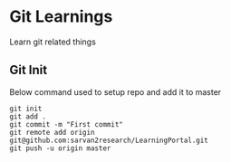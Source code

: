 # Git Learnings
Learn git related things
## Git Init
Below command used to setup repo and add it to master
```
git init
git add .
git commit -m "First commit"
git remote add origin git@github.com:sarvan2research/LearningPortal.git
git push -u origin master
```